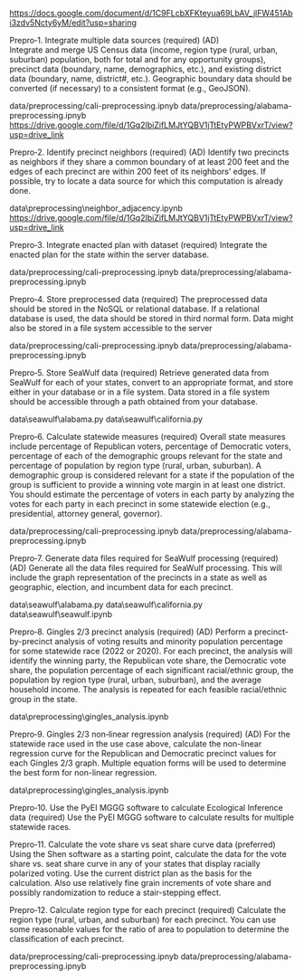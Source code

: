 https://docs.google.com/document/d/1C9FLcbXFKteyua69LbAV_jlFW451Abi3zdv5Ncty6yM/edit?usp=sharing

Prepro‐1. Integrate multiple data sources (required) (AD)   
Integrate and merge US Census data (income, region type (rural, urban, suburban) population, both for total and for any opportunity groups), precinct data (boundary, name, demographics, etc.), and existing district data (boundary, name, district#, etc.). Geographic boundary data should be converted (if necessary) to a consistent format (e.g., GeoJSON). 

data/preprocessing/cali-preprocessing.ipnyb
data/preprocessing/alabama-preprocessing.ipnyb
https://drive.google.com/file/d/1Gq2IbiZifLMJtYQBV1jTtEtyPWPBVxrT/view?usp=drive_link


Prepro‐2. Identify precinct neighbors (required) (AD) 
Identify two precincts as neighbors if they share a common boundary of at least 200 feet and the edges of each precinct are within 200 feet of its neighbors’ edges. If possible, try to locate a data source for which this computation is already done. 

data\preprocessing\neighbor_adjacency.ipynb
https://drive.google.com/file/d/1Gq2IbiZifLMJtYQBV1jTtEtyPWPBVxrT/view?usp=drive_link


Prepro‐3. Integrate enacted plan with dataset (required) 
Integrate the enacted plan for the state within the server database. 

data/preprocessing/cali-preprocessing.ipnyb
data/preprocessing/alabama-preprocessing.ipnyb


Prepro‐4. Store preprocessed data (required) 
The preprocessed data should be stored in the NoSQL or relational database. If a relational database is used, the data should be stored in third normal form. Data might also be stored in a file system accessible to the server

data/preprocessing/cali-preprocessing.ipnyb
data/preprocessing/alabama-preprocessing.ipnyb


Prepro‐5. Store SeaWulf data (required) 
Retrieve generated data from SeaWulf for each of your states, convert to an appropriate format, and store either in your database or in a file system. Data stored in a file system should be accessible through a path obtained from your database.  

data\seawulf\alabama.py
data\seawulf\california.py

Prepro‐6. Calculate statewide measures (required)
Overall state measures include percentage of Republican voters, percentage of Democratic
voters, percentage of each of the demographic groups relevant for the state and percentage of
population by region type (rural, urban, suburban). A demographic group is considered
relevant for a state if the population of the group is sufficient to provide a winning vote margin
in at least one district. You should estimate the percentage of voters in each party by analyzing
the votes for each party in each precinct in some statewide election (e.g., presidential, attorney
general, governor).

data/preprocessing/cali-preprocessing.ipnyb
data/preprocessing/alabama-preprocessing.ipnyb


Prepro‐7. Generate data files required for SeaWulf processing (required) (AD)
Generate all the data files required for SeaWulf processing. This will include the graph
representation of the precincts in a state as well as geographic, election, and incumbent data for
each precinct.

data\seawulf\alabama.py
data\seawulf\california.py
data\seawulf\seawulf.ipynb


Prepro‐8. Gingles 2/3 precinct analysis (required) (AD)
Perform a precinct-by-precinct analysis of voting results and minority population percentage
for some statewide race (2022 or 2020). For each precinct, the analysis will identify the
winning party, the Republican vote share, the Democratic vote share, the population percentage
of each significant racial/ethnic group, the population by region type (rural, urban, suburban),
and the average household income. The analysis is repeated for each feasible racial/ethnic
group in the state.

data\preprocessing\gingles_analysis.ipynb


Prepro‐9. Gingles 2/3 non‐linear regression analysis (required) (AD)
For the statewide race used in the use case above, calculate the non-linear regression curve for
the Republican and Democratic precinct values for each Gingles 2/3 graph. Multiple equation
forms will be used to determine the best form for non-linear regression.

data\preprocessing\gingles_analysis.ipynb


Prepro‐10. Use the PyEI MGGG software to calculate Ecological Inference data (required)
Use the PyEI MGGG software to calculate results for multiple statewide races.


Prepro‐11. Calculate the vote share vs seat share curve data (preferred)
Using the Shen software as a starting point, calculate the data for the vote share vs. seat share
curve in any of your states that display racially polarized voting. Use the current district plan as
the basis for the calculation. Also use relatively fine grain increments of vote share and possibly
randomization to reduce a stair-stepping effect.


Prepro‐12. Calculate region type for each precinct (required)
Calculate the region type (rural, urban, and suburban) for each precinct. You can use some
reasonable values for the ratio of area to population to determine the classification of each
precinct. 

data/preprocessing/cali-preprocessing.ipnyb
data/preprocessing/alabama-preprocessing.ipnyb
